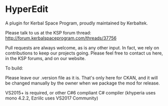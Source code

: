 HyperEdit
=========

A plugin for Kerbal Space Program, proudly maintained by Kerbaltek.

Please talk to us at the KSP forum thread:  http://forum.kerbalspaceprogram.com/threads/37756

Pull requests are always welcome, as is any other input.  In fact, we rely on contributions to keep our projects going.  Please feel free to contact us here, in the KSP forums, and on our website.

To build:

Please leave our .version file as it is.  That's only here for CKAN, and it will be changed manually by the owner when we package the mod for release.

VS2015+ is required, or other C#6 compliant C# compiler (khyperia uses mono 4.2.2, Ezriilc uses VS2017 Community)
